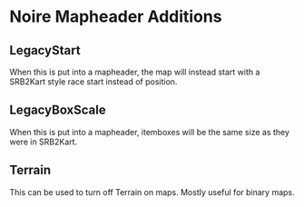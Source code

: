 # Noire Mapheader Additions

## LegacyStart
When this is put into a mapheader, the map will instead start with a SRB2Kart style race start instead of position.

## LegacyBoxScale
When this is put into a mapheader, itemboxes will be the same size as they were in SRB2Kart.

## Terrain
This can be used to turn off Terrain on maps. Mostly useful for binary maps.
